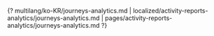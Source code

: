 {? multilang/ko-KR/journeys-analytics.md | localized/activity-reports-analytics/journeys-analytics.md | pages/activity-reports-analytics/journeys-analytics.md ?}

